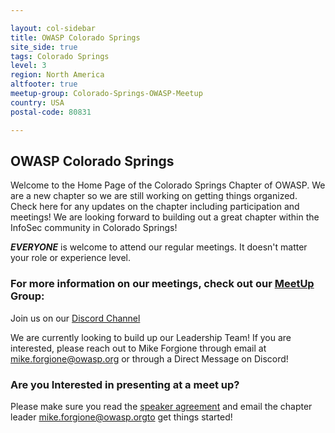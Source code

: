 ```yaml
---

layout: col-sidebar
title: OWASP Colorado Springs
site_side: true
tags: Colorado Springs
level: 3
region: North America
altfooter: true
meetup-group: Colorado-Springs-OWASP-Meetup
country: USA
postal-code: 80831

---
```

OWASP Colorado Springs
-----------------
Welcome to the Home Page of the Colorado Springs Chapter of OWASP. We are a new chapter so we are still working on getting things organized. Check here for any updates on the chapter including participation and meetings! We are looking forward to building out a great chapter within the InfoSec community in Colorado Springs!

***EVERYONE*** is welcome to attend our regular meetings. It doesn't matter your role or experience level. 

### For more information on our meetings, check out our [MeetUp](https://www.meetup.com/OWASP-Colorado-Springs-Meetup/) Group:

Join us on our [Discord Channel](https://discord.gg/dbgDS43N)

We are currently looking to build up our Leadership Team! If you are interested, please reach out to Mike Forgione through email at mike.forgione@owasp.org or through a Direct Message on Discord!

### Are you Interested in presenting at a meet up? ###
Please make sure you read the [speaker agreement](/www-policy/speaker-agreement) and email the chapter leader mike.forgione@owasp.orgto get things started!
